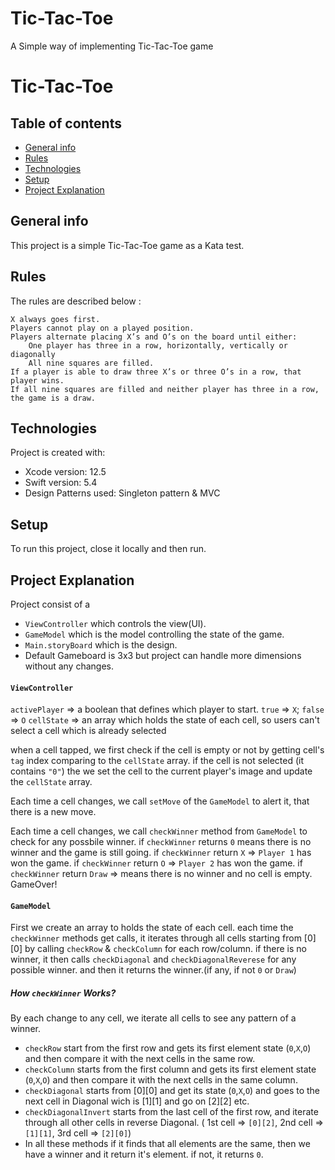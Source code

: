 # Tic-Tac-Toe
A Simple way of implementing Tic-Tac-Toe game

# Tic-Tac-Toe


## Table of contents
* [General info](#general-info)
* [Rules](#rules)
* [Technologies](#technologies)
* [Setup](#setup)
* [Project Explanation](#project-explanation)
## General info
This project is a simple Tic-Tac-Toe game as a Kata test.
	
## Rules

The rules are described below :

    X always goes first.
    Players cannot play on a played position.
    Players alternate placing X’s and O’s on the board until either:
        One player has three in a row, horizontally, vertically or diagonally
        All nine squares are filled.
    If a player is able to draw three X’s or three O’s in a row, that player wins.
    If all nine squares are filled and neither player has three in a row, the game is a draw.

## Technologies
Project is created with:
* Xcode version: 12.5
* Swift version: 5.4
* Design Patterns used: Singleton pattern & MVC

## Setup
To run this project, close it locally and then run.

## Project Explanation
Project consist of a
 - `ViewController` which controls the view(UI).
 - `GameModel` which is the model controlling the state of the game.
 - `Main.storyBoard` which is the design.
 - Default Gameboard is 3x3 but project can handle more dimensions without any changes. 

#### `ViewController`
  `activePlayer` => a boolean that defines which player to start. `true` => `X`; `false` => `O`
  `cellState` => an array which holds the state of each cell, so users can't select a cell which is already selected
  
  when a cell tapped, we first check if the cell is empty or not by getting cell's `tag` index comparing to the `cellState` array.
  if the cell is not selected (it contains `"0"`) the we set the cell to the current player's image and update the `cellState` array.
  
  Each time a cell changes, we call `setMove` of the `GameModel`  to alert it, that there is a new move.
  
  Each time a cell changes, we call `checkWinner` method from `GameModel` to check for any possbile winner. 
    if `checkWinner` returns `0` means there is no winner and the game is still going.
    if `checkWinner` return `X` => `Player 1` has won the game.
    if `checkWinner` return `O` => `Player 2` has won the game.
    if `checkWinner` return `Draw` => means there is no winner and no cell is empty. GameOver!
    
#### `GameModel`
  First we create an array to holds the state of each cell.
  each time the `checkWinner` methods get calls, it iterates through all cells starting from [0][0] by calling `checkRow` & `checkColumn` for each row/column.
  if there is no winner, it then calls `checkDiagonal` and `checkDiagonalReverese` for any possible winner.
  and then it returns the winner.(if any, if not `0` or `Draw`)

  ##### How `checkWinner` Works?
  By each change to any cell, we iterate all cells to see any pattern of a winner. 
  - `checkRow` start from the first row and gets its first element state (`0`,`X`,`O`) and then compare it with the next cells in the same row.
  - `checkColumn` starts from the first column and gets its first element state (`0`,`X`,`O`) and then compare it with the next cells in the same column.
  - `checkDiagonal` starts from [0][0] and get its state (`0`,`X`,`O`) and goes to the next cell in Diagonal wich is [1][1] and go on [2][2] etc. 
  - `checkDiagonalInvert` starts from the last cell of the first row, and iterate through all other cells in reverse Diagonal. ( 1st cell => `[0][2]`, 2nd cell => `[1][1]`, 3rd cell => `[2][0]`)
  - In all these methods if it finds that all elements are the same, then we have a winner and it return it's element. if not, it returns `0`.
